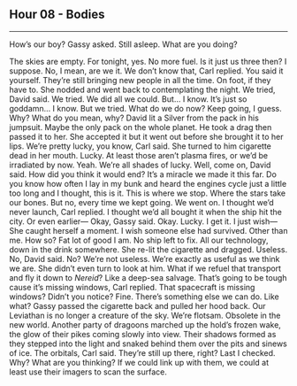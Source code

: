 ## Hour 08 - Bodies
---- 
How’s our boy? Gassy asked.
Still asleep.
What are you doing?

The skies are empty.
For tonight, yes. No more fuel.
Is it just us three then?
I suppose.
No, I mean, are we it.
We don’t know that, Carl replied. You said it yourself. They’re still bringing new people in all the time. On foot, if they have to.
She nodded and went back to contemplating the night.
We tried, David said. We tried. We did all we could.
But…
I know.
It’s just so goddamn…
I know. But we tried.
What do we do now?
Keep going, I guess.
Why?
What do you mean, why?
David lit a Silver from the pack in his jumpsuit. Maybe the only pack on the whole planet. He took a drag then passed it to her. She accepted it but it went out before she brought it to her lips.
We’re pretty lucky, you know, Carl said.
She turned to him cigarette dead in her mouth.
Lucky.
At least those aren’t plasma fires, or we’d be irradiated by now.
Yeah. We’re all shades of lucky.
Well, come on, David said. How did you think it would end? It’s a miracle we made it this far. Do you know how often I lay in my bunk and heard the engines cycle just a little too long and I thought, this is it. This is where we stop. Where the stars take our bones. But no, every time we kept going. We went on.
I thought we’d never launch, Carl replied. I thought we’d all bought it when the ship hit the city. Or even earlier—
Okay, Gassy said. Okay. Lucky. I get it. I just wish— She caught herself a moment. I wish someone else had survived. Other than me.
How so?
Fat lot of good I am. No ship left to fix. All our technology, down in the drink somewhere. She re-lit the cigarette and dragged. Useless.
No, David said.
No?
We’re not useless. We’re exactly as useful as we think we are.
She didn’t even turn to look at him.
What if we refuel that transport and fly it down to *Nereid*? Like a deep-sea salvage.
That’s going to be tough cause it’s missing windows, Carl replied.
That spacecraft is missing windows?
Didn’t you notice?
Fine. There’s something else we can do.
Like what? Gassy passed the cigarette back and pulled her hood back. Our Leviathan is no longer a creature of the sky. We’re flotsam. Obsolete in the new world.
Another party of dragoons marched up the hold’s frozen wake, the glow of their pikes coming slowly into view. Their shadows formed as they stepped into the light and snaked behind them over the pits and sinews of ice.
The orbitals, Carl said. They’re still up there, right?
Last I checked. Why? What are you thinking?
If we could link up with them, we could at least use their imagers to scan the surface.
